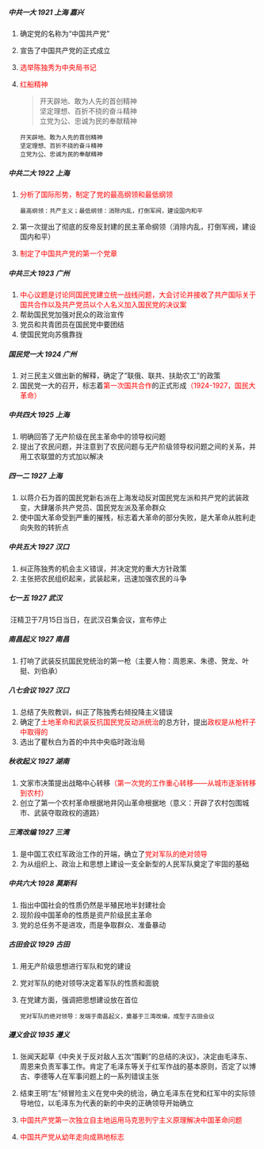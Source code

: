##### 中共一大	1921	上海  嘉兴

1. 确定党的名称为“中国共产党”

2. 宣告了中国共产党的正式成立

3. <font color="red">选举陈独秀为中央局书记</font>

4. <font color="red">红船精神</font>

   > 开天辟地、敢为人先的首创精神  
   > 坚定理想、百折不挠的奋斗精神  
   > 立党为公、忠诚为民的奉献精神  
   
   ```
   开天辟地、敢为人先的首创精神
   坚定理想、百折不挠的奋斗精神
   立党为公、忠诚为民的奉献精神
   ```

##### 中共二大    1922    上海

1. <font color="red">分析了国际形势，制定了党的最高纲领和最低纲领</font>

   ```
   最高纲领：共产主义；最低纲领：消除内乱，打倒军阀，建设国内和平
   ```

2. 第一次提出了彻底的反帝反封建的民主革命纲领（消除内乱，打倒军阀，建设国内和平）

3. <font color="red">制定了中国共产党的第一个党章</font>

##### 中共三大    1923    广州

1. <font color="red">中心议题是讨论同国民党建立统一战线问题，大会讨论并接收了共产国际关于国共合作以及共产党员以个人名义加入国民党的决议案</font>
2. 帮助国民党加强对民众的政治宣传
3. 党员和共青团员在国民党中要团结
4. 使国民党向苏俄靠拢

##### 国民党一大    1924    广州

1. 对三民主义做出新的解释，确定了”联俄、联共、扶助农工”的政策
2. 国民党一大的召开，标志着<font color="red">第一次国共合作</font>的正式形成<font color="red">（1924-1927，国民大革命）</font>

##### 中共四大    1925    上海

1. 明确回答了无产阶级在民主革命中的领导权问题
2. 提出了农民问题，并注意到了农民问题与无产阶级领导权问题之间的关系，并用工农联盟的方式加以解决

##### 四一二    1927    上海

1. 以蒋介石为首的国民党新右派在上海发动反对国民党左派和共产党的武装政变，大肆屠杀共产党员、国民党左派及革命群众
2. 使中国大革命受到严重的摧残，标志着大革命的部分失败，是大革命从胜利走向失败的转折点

##### 中共五大    1927    汉口

1. 纠正陈独秀的机会主义错误，并决定党的重大方针政策
2. 主张把农民组织起来，武装起来，迅速加强农民的斗争

##### 七一五    1927    武汉

​	汪精卫于7月15日当日，在武汉召集会议，宣布停止

##### 南昌起义    1927    南昌

1. 打响了武装反抗国民党统治的第一枪（主要人物：周恩来、朱德、贺龙、叶挺、刘伯承）

##### 八七会议    1927    汉口

1. 总结了失败教训，纠正了陈独秀右倾投降主义错误
2. 确定了<font color="red">土地革命和武装反抗国民党反动派统治</font>的总方针，提出<font color="red">政权是从枪杆子中取得的</font>
3. 选出了瞿秋白为首的中共中央临时政治局

##### 秋收起义    1927    湖南

1. 文家市决策提出战略中心转移<font color="red">（第一次党的工作重心转移——从城市逐渐转移到农村）</font>
2. 创立了第一个农村革命根据地井冈山革命根据地（意义：开辟了农村包围城市、武装夺取政权的道路）

##### 三湾改编    1927    三湾

1. 是中国工农红军政治工作的开端，确立了<font color="red">党对军队的绝对领导</font>
2. 为从组织上、政治上和思想上建设一支全新型的人民军队奠定了牢固的基础

##### 中共六大    1928    莫斯科

1. 指出中国社会的性质仍然是半殖民地半封建社会
2. 现阶段中国革命的性质是资产阶级民主革命
3. 党的总任务不是进攻，而是争取群众、准备暴动

##### 古田会议    1929    古田

1. 用无产阶级思想进行军队和党的建设

2. 党对军队的绝对领导决定着军队的性质和面貌

3. 在党建方面，强调把思想建设放在首位

   ```
   党对军队的绝对领导：发端于南昌起义，奠基于三湾改编，成型于古田会议
   ```

##### 遵义会议    1935    遵义

1. 张闻天起草《中央关于反对敌人五次“围剿”的总结的决议》，决定由毛泽东、周恩来负责军事工作。肯定了毛泽东等关于红军作战的基本原则，否定了以博古、李德等人在军事问题上的一系列错误主张

2. 结束王明“左”倾冒险主义在党中央的统治，确立毛泽东在党和红军中的实际领导地位，以毛泽东为代表的新的中央的正确领导开始确立

3. <font color="red">中国共产党第一次独立自主地运用马克思列宁主义原理解决中国革命问题</font>

4. <font color="red">中国共产党从幼年走向成熟地标志</font>
